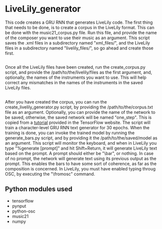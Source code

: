 # LiveLily_generator
This code creates a GRU RNN that generates LiveLily code.
The first thing that needs to be done, is to create a corpus in the LiveLily format. This can be done with the music21_corpus.py file. Run this file, and provide the name of the composer you want to use their music as an argument. This script saves the .xml files in a subdirectory named "xml_files/", and the LiveLily files in a subdirectory named "livelily_files/", so go ahead and create those first.

##
Once all the LiveLily files have been created, run the create_corpus.py script, and provide the /path/to/the/livelily/files as the first argument, and, optionally, the names of the instruments you want to use. This will help correct any mismatches in the names of the instruments in the saved LiveLily files.

##
After you have created the corpus, you can run the create_livelily_generator.py script, by providing the /path/to/the/corpus.txt file as an argument. Optionally, you can provide the name of the network to be saved, otherwise, the saved network will be named "one_step". This is copied from a [tutorial](https://www.tensorflow.org/text/tutorials/text_generation) provided in the TensorFlow website. The script will train a character-level GRU RNN text generator for 30 epochs. When the training is done, you can invoke the trained model by running the generate_bars.py script, and by providing it the /path/to/the/saved/model as an argument. This script will monitor the keyboard, and when in LiveLily you type "%generate [prompt]" and hit Shift+Return, it will generate LiveLily text based on the prompt. A prompt should either be "\bar", or nothing. In case of no prompt, the network will generate text using its previous output as the prompt. This enables the bars to have some sort of coherence, as far as the composition is concerned. In LiveLily, you must have enabled typing throug OSC, by executing the "\fromosc" command.

## Python modules used
- tensorflow
- pynput
- python-osc
- music21
- numpy
